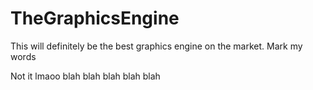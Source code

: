# TheGraphicsEngine

This will definitely be the best graphics engine on the market. Mark my words

Not it lmaoo blah blah blah blah blah



